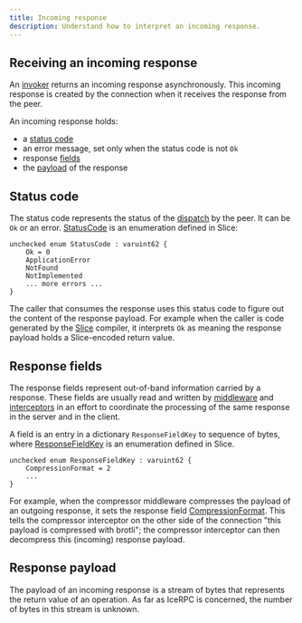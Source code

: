 ```yaml
---
title: Incoming response
description: Understand how to interpret an incoming response.
---
```


## Receiving an incoming response

An [invoker](invocation-pipeline#the-invoker-abstraction) returns an incoming response asynchronously. This incoming
response is created by the connection when it receives the response from the peer.

An incoming response holds:

- a [status code](#status-code)
- an error message, set only when the status code is not `Ok`
- response [fields](#response-fields)
- the [payload](#response-payload) of the response

## Status code

The status code represents the status of the [dispatch] by the peer. It can be `Ok` or an error. [StatusCode] is an
enumeration defined in Slice:

```slice
unchecked enum StatusCode : varuint62 {
    Ok = 0
    ApplicationError
    NotFound
    NotImplemented
    ... more errors ...
}
```

The caller that consumes the response uses this status code to figure out the content of the response payload. For
example when the caller is code generated by the [Slice] compiler, it interprets `Ok` as meaning the response payload
holds a Slice-encoded return value.

## Response fields

The response fields represent out-of-band information carried by a response. These fields are usually read and written
by [middleware] and [interceptors](interceptor) in an effort to coordinate the processing of the
same response in the server and in the client.

A field is an entry in a dictionary `ResponseFieldKey` to sequence of bytes, where [ResponseFieldKey] is an
enumeration defined in Slice.

```slice
unchecked enum ResponseFieldKey : varuint62 {
    CompressionFormat = 2
    ...
}
```

For example, when the compressor middleware compresses the payload of an outgoing response, it sets the response field
[CompressionFormat]. This tells the compressor interceptor on the other side of the connection "this payload is
compressed with brotli"; the compressor interceptor can then decompress this (incoming) response payload.

## Response payload

The payload of an incoming response is a stream of bytes that represents the return value of an operation. As far as
IceRPC is concerned, the number of bytes in this stream is unknown.

[dispatch]: ../dispatch/dispatch-pipeline#definition
[middleware]: ../dispatch/middleware
[Slice]: /slice

[ResponseFieldKey]: https://github.com/icerpc/icerpc-slice/blob/main/IceRpc/ResponseFieldKey.slice
[StatusCode]: https://github.com/icerpc/icerpc-slice/blob/main/IceRpc/StatusCode.slice
[CompressionFormat]: https://github.com/icerpc/icerpc-slice/blob/main/IceRpc/CompressionFormat.slice

